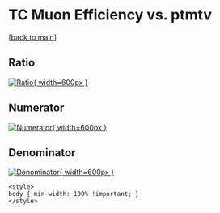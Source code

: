 # TC Muon Efficiency vs. ptmtv

[[back to main](./)]



## Ratio

[![Ratio](../mtv/var/TC_13_eff_ptmtv.png){ width=600px }](../mtv/var/TC_13_eff_ptmtv.pdf)

## Numerator

[![Numerator](../mtv/num/TC_13_eff_ptmtv_num0.png){ width=600px }](../mtv/num/TC_13_eff_ptmtv_num0.pdf)

## Denominator

[![Denominator](../mtv/den/TC_13_eff_ptmtv_den.png){ width=600px }](../mtv/den/TC_13_eff_ptmtv_den.pdf)


``` {=html}
<style>
body { min-width: 100% !important; }
</style>
```
